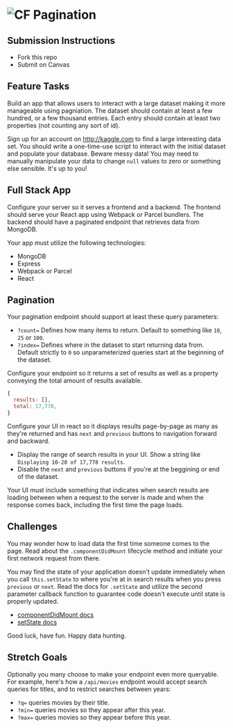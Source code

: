 # ![CF](http://i.imgur.com/7v5ASc8.png) Pagination 

## Submission Instructions
* Fork this repo
* Submit on Canvas

## Feature Tasks
Build an app that allows users to interact with a large dataset making it more
manageable using pagniation. The dataset should contain at least a few hundred,
or a few thousand entries. Each entry should contain at least two properties
(not counting any sort of id).

Sign up for an account on http://kaggle.com to find a large interesting data
set. You should write a one-time-use script to interact with the initial
dataset and populate your database. Beware messy data! You may need to manually
manipulate your data to change `null` values to zero or something else
sensible. It's up to you!

## Full Stack App
Configure your server so it serves a frontend and a backend. The frontend
should serve your React app using Webpack or Parcel bundlers. The backend
should have a paginated endpoint that retrieves data from MongoDB.

Your app must utilize the following technologies:

* MongoDB
* Express
* Webpack or Parcel
* React

## Pagination
Your pagination endpoint should support at least these query parameters:

* `?count=` Defines how many items to return. Default to something like `10`,
  `25` or `100`. 
* `?index=` Defines where in the dataset to start returning data from. Default
  strictly to `0` so unparameterized queries start at the beginning of the
  dataset.

Configure your endpoint so it returns a set of results as well as a property
conveying the total amount of results available.

```js
{
  results: [],
  total: 17,778,
}
```

Configure your UI in react so it displays results page-by-page as many as
they're returned and has `next` and `previous` buttons to navigation forward
and backward.

* Display the range of search results in your UI. Show a string like
  `Displaying 10-20 of 17,778 results`.
* Disable the `next` and `previous` buttons if you're at the beggining or end
  of the dataset.

Your UI must include something that indicates when search results are loading
between when a request to the server is made and when the response comes back,
including the first time the page loads.

## Challenges
You may wonder how to load data the first time someone comes to the page.  Read
about the `.componentDidMount` lifecycle method and initiate your first network
request from there.

You may find the state of your application doesn't update immediately when
you call `this.setState` to where you're at in search results when you press
`previous` or `next`. Read the docs for `.setState` and utilize the second
parameter callback function to guarantee code doesn't execute until state is
properly updated.

* [componentDidMount docs](https://reactjs.org/docs/react-component.html#componentdidmount)
* [setState docs](https://reactjs.org/docs/react-component.html#setstate)

Good luck, have fun. Happy data hunting.

## Stretch Goals
Optionally you many choose to make your endpoint even more queryable. 
For example, here's how a `/api/movies` endpoint would accept search
queries for titles, and to restrict searches between years:

* `?q=` queries movies by their title.
* `?min=` queries movies so they appear after this year.
* `?max=` queries movies so they appear before this year.
